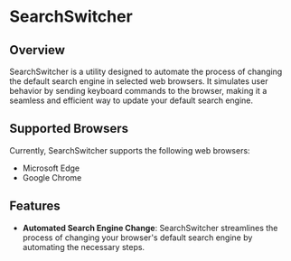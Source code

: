# SearchSwitcher

## Overview
SearchSwitcher is a utility designed to automate the process of changing the default search engine in selected web browsers. It simulates user behavior by sending keyboard commands to the browser, making it a seamless and efficient way to update your default search engine.

## Supported Browsers
Currently, SearchSwitcher supports the following web browsers:
- Microsoft Edge
- Google Chrome

## Features
- **Automated Search Engine Change**: SearchSwitcher streamlines the process of changing your browser's default search engine by automating the necessary steps.
